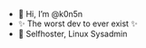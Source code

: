 - 👋 Hi, I’m @k0n5n
- ✨ The worst dev to ever exist ✨
- 🐧 Selfhoster, Linux Sysadmin

<!---
k0n5n/k0n5n is a ✨ special ✨ repository because its `README.md` (this file) appears on your GitHub profile.
You can click the Preview link to take a look at your changes.
--->
